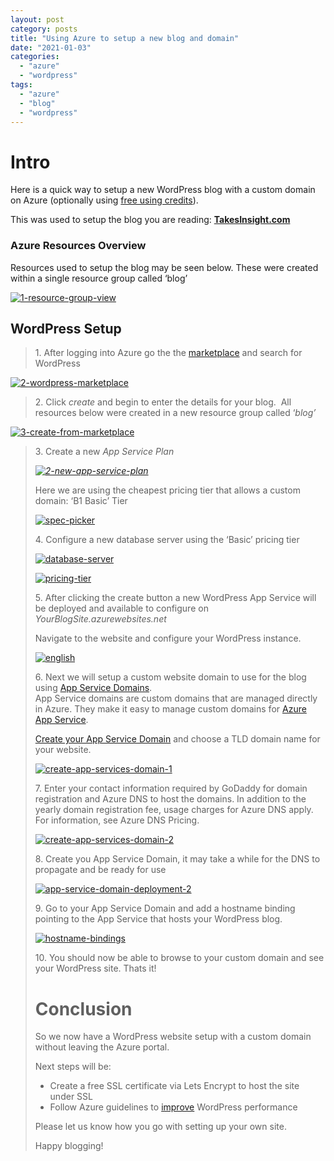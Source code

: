 ```yaml
---
layout: post
category: posts
title: "Using Azure to setup a new blog and domain"
date: "2021-01-03"
categories: 
  - "azure"
  - "wordpress"
tags: 
  - "azure"
  - "blog"
  - "wordpress"
---
```


# Intro

Here is a quick way to setup a new WordPress blog with a custom domain on Azure (optionally using [free using credits](https://azure.microsoft.com/en-au/free)).

This was used to setup the blog you are reading: [**TakesInsight.com**](http://TakesInsight.com)

### Azure Resources Overview

Resources used to setup the blog may be seen below. These were created within a single resource group called ‘blog’

[![1-resource-group-view](images/1-resource-group-view_thumb.png "1-resource-group-view")](https://raw.githubusercontent.com/chrismckelt/chrismckelt.github.io/master/_posts/posts/images/2021/01/1-resource-group-view.png)

## WordPress Setup

> 1\. After logging into Azure go the the [marketplace](https://portal.azure.com/?quickstart=true) and search for WordPress

[![2-wordpress-marketplace](images/2021/01/2-wordpress-marketplace.png "2-wordpress-marketplace")](https://raw.githubusercontent.com/chrismckelt/chrismckelt.github.io/master/_posts/posts/images/2021/01/2-wordpress-marketplace.png)

> 2\. Click _create_ and begin to enter the details for your blog.  All resources below were created in a new resource group called ‘_blog’_

[![3-create-from-marketplace](images/2021/01/3-create-from-marketplace.png "3-create-from-marketplace")](https://raw.githubusercontent.com/chrismckelt/chrismckelt.github.io/master/_posts/posts/images/2021/01/3-create-from-marketplace.png)

> 3\. Create a new _App Service Plan_
> 
> _[![2-new-app-service-plan](images/2021/01/2-new-app-service-plan.png "2-new-app-service-plan")](https://raw.githubusercontent.com/chrismckelt/chrismckelt.github.io/master/_posts/posts/images/2021/01/2-new-app-service-plan.png)_
> 
> Here we are using the cheapest pricing tier that allows a custom domain: ‘B1 Basic’ Tier
> 
> [![spec-picker](images/2021/01/spec-picker.png "spec-picker")](https://raw.githubusercontent.com/chrismckelt/chrismckelt.github.io/master/_posts/posts/images/2021/01/spec-picker.png)
> 
> 4\. Configure a new database server using the ‘Basic’ pricing tier
> 
> [![database-server](images/2021/01/database-server.png "database-server")](https://raw.githubusercontent.com/chrismckelt/chrismckelt.github.io/master/_posts/posts/images/2021/01/database-server.png)
> 
> [![pricing-tier](images/pricing-tier_thumb.png "pricing-tier")](https://raw.githubusercontent.com/chrismckelt/chrismckelt.github.io/master/_posts/posts/images/2021/01/pricing-tier.png)
> 
> 5\. After clicking the create button a new WordPress App Service will be deployed and available to configure on _YourBlogSite.azurewebsites.net_
> 
> Navigate to the website and configure your WordPress instance.
> 
> [![english](images/2021/01/english.png "english")](https://raw.githubusercontent.com/chrismckelt/chrismckelt.github.io/master/_posts/posts/images/2021/01/english.png)
> 
> 6\. Next we will setup a custom website domain to use for the blog using [App Service Domains](https://docs.microsoft.com/en-us/azure/app-service/manage-custom-dns-buy-domain).  
> App Service domains are custom domains that are managed directly in Azure. They make it easy to manage custom domains for [Azure App Service](https://docs.microsoft.com/en-us/azure/app-service/overview).
> 
> [Create your App Service Domain](https://portal.azure.com/?quickstart=true#create/Microsoft.Domain) and choose a TLD domain name for your website.
> 
> [![create-app-services-domain-1]([images/2021/01/create-app-services-domain-1.png](https://raw.githubusercontent.com/chrismckelt/chrismckelt.github.io/master/_posts/posts/images/2021/01/create-app-services-domain-1.png) "create-app-services-domain-1")](https://raw.githubusercontent.com/chrismckelt/chrismckelt.github.io/master/_posts/posts/images/2021/01/create-app-services-domain-1.png)
> 
> 7\. Enter your contact information required by GoDaddy for domain registration and Azure DNS to host the domains. In addition to the yearly domain registration fee, usage charges for Azure DNS apply. For information, see Azure DNS Pricing.
> 
> [![create-app-services-domain-2](images/2021/01/create-app-services-domain-2.png "create-app-services-domain-2")](https://raw.githubusercontent.com/chrismckelt/chrismckelt.github.io/master/_posts/posts/images/2021/01/create-app-services-domain-2.png)
> 
> 8\. Create you App Service Domain, it may take a while for the DNS to propagate and be ready for use
> 
> [![app-service-domain-deployment-2](images/2021/01/app-service-domain-deployment-2.png "app-service-domain-deployment-2")](https://raw.githubusercontent.com/chrismckelt/chrismckelt.github.io/master/_posts/posts/images/2021/01/app-service-domain-deployment-2.png)
> 
> 9\. Go to your App Service Domain and add a hostname binding pointing to the App Service that hosts your WordPress blog.
> 
> [![hostname-bindings](images/2021/01/hostname-bindings.png "hostname-bindings")](https://raw.githubusercontent.com/chrismckelt/chrismckelt.github.io/master/_posts/posts/images/2021/01/hostname-bindings.png)
> 
> 10\. You should now be able to browse to your custom domain and see your WordPress site. Thats it!
> 
> # Conclusion
> 
> So we now have a WordPress website setup with a custom domain without leaving the Azure portal.
> 
> Next steps will be:
> 
> - Create a free SSL certificate via Lets Encrypt to host the site under SSL
> - Follow Azure guidelines to [improve](https://techcommunity.microsoft.com/t5/azure-database-for-mysql/improving-your-wordpress-workloa-performance-on-azure-database/ba-p/1418717) WordPress performance
> 
> Please let us know how you go with setting up your own site.
> 
> Happy blogging!
